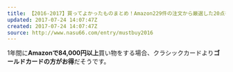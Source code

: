 ```yaml
---
title: 【2016-2017】買ってよかったものまとめ！Amazon229件の注文から厳選した20点をランキングで紹介！！ - なすぶろぐ、弱火でじっくり。
updated: 2017-07-24 14:07:47Z
created: 2017-07-24 14:07:47Z
source: http://www.nasu66.com/entry/mustbuy2016
---
```


1年間に**Amazonで84,000円以上**買い物をする場合、クラシックカードより**ゴールドカードの方がお得**だそうです。